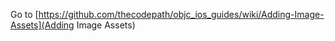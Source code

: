 Go to [https://github.com/thecodepath/objc_ios_guides/wiki/Adding-Image-Assets](Adding Image Assets)
